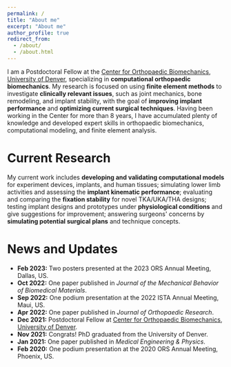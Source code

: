 ```yaml
---
permalink: /
title: "About me"
excerpt: "About me"
author_profile: true
redirect_from: 
  - /about/
  - /about.html
---
```


I am a Postdoctoral Fellow at the [Center for Orthopaedic Biomechanics](https://ritchieschool.du.edu/research-innovation/biomedical-devices/center-orthopaedic-biomechanics), [University of Denver](https://www.du.edu/), specializing in **computational orthopaedic biomechanics**. My research is focused on using **finite element methods** to investigate **clinically relevant issues**, such as joint mechanics, bone remodeling, and implant stability, with the goal of **improving implant performance** and **optimizing current surgical techniques**. Having been working in the Center for more than 8 years, I have accumulated plenty of knowledge and developed expert skills in orthopaedic biomechanics, computational modeling, and finite element analysis. 

Current Research
======
My current work includes **developing and validating computational models** for experiment devices, implants, and human tissues; simulating lower limb activities and assessing the **implant kinematic performance**; evaluating and comparing the **fixation stability** for novel TKA/UKA/THA designs; testing implant designs and prototypes under **physiological conditions** and give suggestions for improvement; answering surgeons' concerns by **simulating potential surgical plans** and technique concepts.

News and Updates
======
- **Feb 2023:** Two posters presented at the 2023 ORS Annual Meeting, Dallas, US.
- **Oct 2022:** One paper published in *Journal of the Mechanical Behavior of Biomedical Materials*.
- **Sep 2022:** One podium presentation at the 2022 ISTA Annual Meeting, Maui, US.
- **Apr 2022:** One paper published in *Journal of Orthopaedic Research*.
- **Dec 2021:** Postdoctoral Fellow at [Center for Orthopaedic Biomechanics](https://ritchieschool.du.edu/research-innovation/biomedical-devices/center-orthopaedic-biomechanics), [University of Denver](https://www.du.edu/).
- **Nov 2021:** Congrats! PhD graduated from the University of Denver.
- **Jan 2021:** One paper published in *Medical Engineering & Physics*.
- **Feb 2020:** One podium presentation at the 2020 ORS Annual Meeting, Phoenix, US.